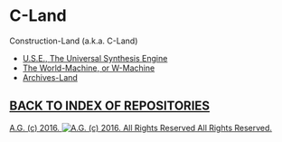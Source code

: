 # C-Land
Construction-Land (a.k.a. C-Land)
* [U.S.E., The Universal Synthesis Engine](https://github.com/antiface/C-Land/tree/master/USE)
* [The World-Machine, or W-Machine](https://github.com/antiface/C-Land/tree/master/W-Machine)
* [Archives-Land](https://github.com/antiface/C-Land/tree/master/ArchivesLand)

## [BACK TO INDEX OF REPOSITORIES](https://github.com/antiface/Index)

[A.G. (c) 2016. ![A.G. (c) 2016. All Rights Reserved](https://historiotheque.files.wordpress.com/2016/11/ag_signature_official_2015_50px_cropped.jpg) All Rights Reserved.](http://alexgagnon.com)
